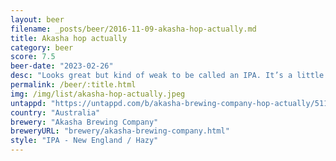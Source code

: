 ```yaml
---
layout: beer
filename: _posts/beer/2016-11-09-akasha-hop-actually.md
title: Akasha hop actually
category: beer
score: 7.5
beer-date: "2023-02-26"
desc: "Looks great but kind of weak to be called an IPA. It’s a little hoppy but not terribly so. Has a little bit of passionfruit coming through. A nice session beer"
permalink: /beer/:title.html
img: /img/list/akasha-hop-actually.jpeg
untappd: "https://untappd.com/b/akasha-brewing-company-hop-actually/5112793"
country: "Australia"
brewery: "Akasha Brewing Company"
breweryURL: "brewery/akasha-brewing-company.html"
style: "IPA - New England / Hazy"
---
```

